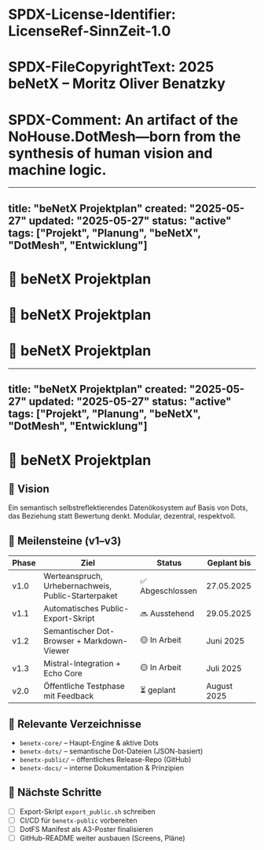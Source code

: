 # SPDX-License-Identifier: LicenseRef-SinnZeit-1.0
# SPDX-FileCopyrightText: 2025 beNetX – Moritz Oliver Benatzky
# SPDX-Comment: An artifact of the NoHouse.DotMesh—born from the synthesis of human vision and machine logic.

---
title: "beNetX Projektplan"
created: "2025-05-27"
updated: "2025-05-27"
status: "active"
tags: ["Projekt", "Planung", "beNetX", "DotMesh", "Entwicklung"]
---

# 📘 beNetX Projektplan


# 📘 beNetX Projektplan


# 📘 beNetX Projektplan



---
title: "beNetX Projektplan"
created: "2025-05-27"
updated: "2025-05-27"
status: "active"
tags: ["Projekt", "Planung", "beNetX", "DotMesh", "Entwicklung"]
---

# 📘 beNetX Projektplan

## 🧭 Vision
Ein semantisch selbstreflektierendes Datenökosystem auf Basis von Dots, das Beziehung statt Bewertung denkt. Modular, dezentral, respektvoll.

## 📅 Meilensteine (v1–v3)

| Phase | Ziel                                  | Status        | Geplant bis     |
|-------|---------------------------------------|---------------|-----------------|
| v1.0  | Werteanspruch, Urhebernachweis, Public-Starterpaket | ✅ Abgeschlossen | 27.05.2025      |
| v1.1  | Automatisches Public-Export-Skript    | 🔜 Ausstehend | 29.05.2025      |
| v1.2  | Semantischer Dot-Browser + Markdown-Viewer | 🟡 In Arbeit     | Juni 2025        |
| v1.3  | Mistral-Integration + Echo Core       | 🟡 In Arbeit     | Juli 2025        |
| v2.0  | Öffentliche Testphase mit Feedback    | ⏳ geplant     | August 2025     |

## 📂 Relevante Verzeichnisse

- `benetx-core/` – Haupt-Engine & aktive Dots
- `benetx-dots/` – semantische Dot-Dateien (JSON-basiert)
- `benetx-public/` – öffentliches Release-Repo (GitHub)
- `benetx-docs/` – interne Dokumentation & Prinzipien

## 📌 Nächste Schritte

- [ ] Export-Skript `export_public.sh` schreiben
- [ ] CI/CD für `benetx-public` vorbereiten
- [ ] DotFS Manifest als A3-Poster finalisieren
- [ ] GitHub-README weiter ausbauen (Screens, Pläne)
